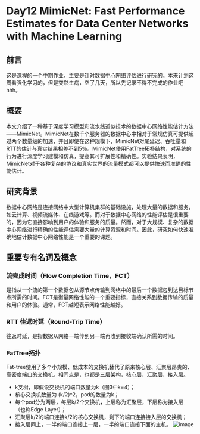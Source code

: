 # Day12 MimicNet: Fast Performance Estimates for Data Center Networks with Machine Learning
## 前言
这是课程的一个中期作业，主要是针对数据中心网络评估进行研究的。本来计划这周看强化学习的，但是突然生病，空了几天，所以先记录不得不完成的作业吧hhh。
## 概要
本文介绍了一种基于深度学习模型和流水线近似技术的数据中心网络性能估计方法——MimicNet。MimicNet在数千个服务器的数据中心中相对于常规仿真可提供超过两个数量级的加速，并且即使在这种规模下，MimicNet对尾延迟、吞吐量和RTT的估计与真实结果相差不到5％。MimicNet使用FatTree拓扑结构，对系统的行为进行深度学习建模和仿真，提高其可扩展性和精确性。实验结果表明，MimicNet对于各种复杂的协议和真实世界的流量模式都可以提供快速而准确的性能估计。
## 研究背景
数据中心网络是连接网络中大型计算机集群的基础设施，处理大量的数据和服务，如云计算、视频流媒体、在线游戏等。而对于数据中心网络的性能评估是很重要的，因为它直接影响到用户的体验和服务的质量。然而，对于大规模、复杂的数据中心网络进行精确的性能评估需要大量的计算资源和时间。因此，研究如何快速准确地估计数据中心网络性能是一个重要的课题。

## 重要专有名词及概念
### 流完成时间（Flow Completion Time，FCT）
是指从一个流的第一个数据包从源节点传输到网络中的最后一个数据包到达目标节点所需的时间。FCT是衡量网络性能的一个重要指标，直接关系到数据传输的质量和用户的体验。通常，FCT越短表示网络性能越好。
### RTT	往返时延（Round-Trip Time）
往返时延，是指数据从网络一端传到另一端再收到接收端确认所需的时间。
### FatTree拓扑
Fat-tree使用了多个小规模、低成本的交换机替代了原来核心层、汇聚层昂贵的、高密度端口的交换机。相同点是，也都是三层架构，核心层、汇聚层、接入层。
- k叉树，即假设交换机的端口数量为k（图3中k=4）；
- 核心交换机数量为 (k/2)^2，pod的数量为k；
- 每个pod分为两层，每层k/2个交换机，上层称为汇聚层，下层称为接入层（也称Edge Layer）；
- 汇聚层k/2的端口连接k/2的核心交换机，剩下的端口连接接入层的交换机；
- 接入层同上，一半的端口连接上一层，一半的端口连接下面的主机。
![image](https://user-images.githubusercontent.com/51207072/229326917-5831ecbe-9519-415f-9be8-c2ea158e1cd4.png)
